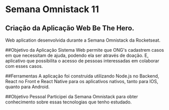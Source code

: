# Semana Omnistack 11
## Criação da Aplicação Web Be The Hero.
Web aplication desenvolvida durante a Semana Omnistack da Rocketseat.

##Objetivo da Aplicação
Sistema Web permite que ONG's cadastrem casos em que necessitam de ajuda, podendo ela ser através de doação. E, aplicativo que
possibilita o acesso de pessoas interessadas em colaborar com esses casos.

##Ferramentas
A aplicação foi construida utilizando Node.js no Backend, React no Front e React Native para os aplicativos nativos, tanto para IOS,
quanto para Android.

##Objetivo Pessoal
Participei da Semana Omnistack para obter conhecimento sobre essas tecnologias que tenho estudado.

